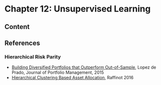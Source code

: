 # Chapter 12: Unsupervised Learning


## Content


## References


### Hierarchical Risk Parity

- [Building Diversified Portfolios that Outperform Out-of-Sample](https://papers.ssrn.com/sol3/papers.cfm?abstract_id=2708678), Lopez de Prado, Journal of Portfolio Management, 2015
- [Hierarchical Clustering Based Asset Allocation](https://papers.ssrn.com/sol3/papers.cfm?abstract_id=2840729), Raffinot 2016
